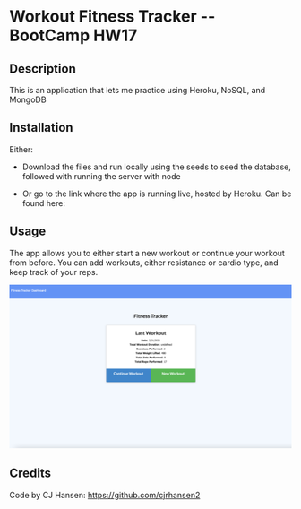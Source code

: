 # Workout Fitness Tracker -- BootCamp HW17

## Description
This is an application that lets me practice using Heroku, NoSQL, and MongoDB

## Installation
Either:

- Download the files and run locally using the seeds to seed the database, followed with running the server with node

- Or go to the link where the app is running live, hosted by Heroku. Can be found here: 


## Usage

The app allows you to either start a new workout or continue your workout from before. You can add workouts, either resistance or cardio type, and keep track of your reps.

![](workoutapp.png)


## Credits
Code by CJ Hansen: https://github.com/cjrhansen2